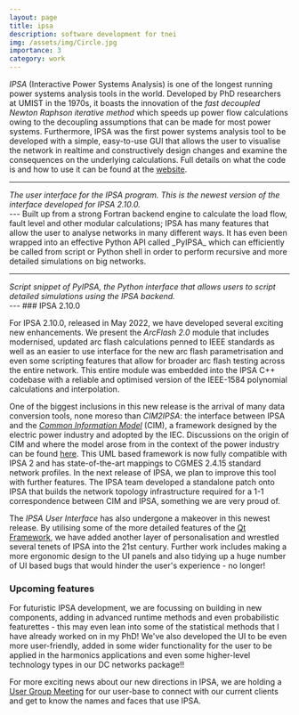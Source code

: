 ```yaml
---
layout: page
title: ipsa
description: software development for tnei
img: /assets/img/Circle.jpg
importance: 3
category: work
---
```


_IPSA_ (Interactive Power Systems Analysis) is one of the longest running power systems analysis tools in the world. Developed by PhD researchers at UMIST in the 1970s, it boasts the innovation of the _fast decoupled Newton Raphson iterative method_ which speeds up power flow calculations owing to the decoupling assumptions that can be made for most power systems. Furthermore, IPSA was the first power systems analysis tool to be developed with a simple, easy-to-use GUI that allows the user to visualise the network in realtime and constructively design changes and examine the consequences on the underlying calculations. Full details on what the code is and how to use it can be found at the [website](http://www.ipsa-power.com).

---
<div class="row mt-3">
  <div class="col-sm mt-3 mt-md-0">
      <img class="img-fluid rounded z-depth-1" src="{{ '/assets/img/ipsa_ui.png' | relative_url }}" alt="" title="IPSA UI designed for the 2022 IPSA v2.10.0 release"/>
  </div>
</div>
<div class="caption">
  <em>The user interface for the IPSA program. This is the newest version of the interface developed for IPSA 2.10.0.</em>
</div>
---
Built up from a strong Fortran backend engine to calculate the load flow, fault level and other modular calculations; IPSA has many features that allow the user to analyse networks in many different ways. It has even been wrapped into an effective Python API called _PyIPSA_ which can efficiently be called from script or Python shell in order to perform recursive and more detailed simulations on big networks.

---
<div class="row mt-3">
  <div class="col-sm mt-3 mt-md-0">
    <img class="img-fluid rounded z-depth-1" src="{{ '/assets/img/pyipsa.png' | relative_url }}" alt="" title="Snapshot of the python scripting interface PyIPSA" />
  </div>
</div>
<div class="caption">
  <em>Script snippet of PyIPSA, the Python interface that allows users to script detailed simulations using the IPSA backend.</em>
</div>
---
### IPSA 2.10.0

For IPSA 2.10.0, released in May 2022, we have developed several exciting new enhancements. We present the _ArcFlash 2.0_ module that includes modernised, updated arc flash calculations penned to IEEE standards as well as an easier to use interface for the new arc flash parametrisation and even some scripting features that allow for broader arc flash testing across the entire network. This entire module was embedded into the IPSA C++ codebase with a reliable and optimised version of the IEEE-1584 polynomial calculations and interpolation.

One of the biggest inclusions in this new release is the arrival of many data conversion tools, none moreso than _CIM2IPSA_: the interface between IPSA and the [_Common Information Model_](https://ieeexplore.ieee.org/document/5772503?arnumber=5772503) (CIM), a framework designed by the electric power industry and adopted by the IEC. Discussions on the origin of CIM and where the model arose from in the context of the power industry can be found [here](https://site.ieee.org/pes-enews/2015/12/10/a-brief-history-the-common-information-model/). This UML based framework is now fully compatible with IPSA 2 and has state-of-the-art mappings to CGMES 2.4.15 standard network profiles. In the next release of IPSA, we plan to improve this tool with further features. The IPSA team developed a standalone patch onto IPSA that builds the network topology infrastructure required for a 1-1 correspondence between CIM and IPSA, something we are very proud of.

The _IPSA User Interface_ has also undergone a makeover in this newest release. By utilising some of the more detailed features of the [Qt Framework](https://www.qt.io/?hsLang=en), we have added another layer of personalisation and wrestled several tenets of IPSA into the 21st century. Further work includes making a more ergonomic design to the UI panels and also tidying up a huge number of UI based bugs that would hinder the user's experience - no longer!

### Upcoming features

For futuristic IPSA development, we are focussing on building in new components, adding in advanced runtime methods and even probabilistic featurettes - this may even lean into some of the statistical methods that I have already worked on in my PhD!
We've also developed the UI to be even more user-friendly, added in some wider functionality for the user to be applied in the harmonics applications and even some higher-level technology types in our DC networks package!!

For more exciting news about our new directions in IPSA, we are holding a [User Group Meeting](https://www.linkedin.com/events/ipsaugm20226958775897554354176/) for our user-base to connect with our current clients and get to know the names and faces that use IPSA.
